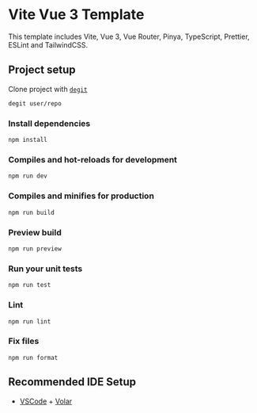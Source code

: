 # Vite Vue 3 Template

This template includes Vite, Vue 3, Vue Router, Pinya, TypeScript, Prettier,
ESLint and TailwindCSS.

## Project setup

Clone project with [`degit`](https://github.com/Rich-Harris/degit)

```
degit user/repo
```

### Install dependencies

```
npm install
```

### Compiles and hot-reloads for development

```
npm run dev
```

### Compiles and minifies for production

```
npm run build
```

### Preview build

```
npm run preview
```

### Run your unit tests

```
npm run test
```

### Lint

```
npm run lint
```

### Fix files

```
npm run format
```

## Recommended IDE Setup

- [VSCode](https://code.visualstudio.com/) + [Volar](https://marketplace.visualstudio.com/items?itemName=johnsoncodehk.volar)
